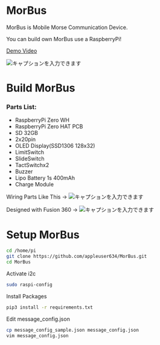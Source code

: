 # MorBus

MorBus is Mobile Morse Communication Device.

You can build own MorBus use a RaspberryPi!

[Demo Video](https://twitter.com/i/status/1366030604186177539)


![キャプションを入力できます](https://pbs.twimg.com/media/EzvQRBQVUAohe6o?format=jpg&name=large)

Build MorBus
===========================

### Parts List:
- RaspberryPi Zero WH
- RaspberryPi Zero HAT PCB
- SD 32GB
- 2x20pin
- OLED Display(SSD1306 128x32)
- LimitSwitch
- SlideSwitch
- TactSwitchx2
- Buzzer
- Lipo Battery 1s 400mAh
- Charge Module

Wiring Parts Like This ->
![キャプションを入力できます](https://camo.elchika.com/64834eb13d8b0e12e089c4aeb70dad33acc116a3/687474703a2f2f73746f726167652e676f6f676c65617069732e636f6d2f656c6368696b612f76312f757365722f33646565346130662d373536372d346638312d396130352d3639353132316531346433652f65393365633639612d643562382d343838332d623061652d623339303632613230636661/) 


Designed with Fusion 360 ->
![キャプションを入力できます](https://camo.elchika.com/db4497b55ba8a92a53d2a2fa9d9f3d3c041cd8c4/687474703a2f2f73746f726167652e676f6f676c65617069732e636f6d2f656c6368696b612f76312f757365722f33646565346130662d373536372d346638312d396130352d3639353132316531346433652f33396238373531662d363333632d346638302d623566322d383431343634333735613365/)

Setup MorBus
===========================

```bash
cd /home/pi
git clone https://github.com/appleuser634/MorBus.git
cd MorBus
```

Activate i2c 

```bash
sudo raspi-config
```

Install Packages
```bash
pip3 install -r requirements.txt
```

Edit message_config.json
```bash
cp message_config_sample.json message_config.json
vim message_config.json
```
